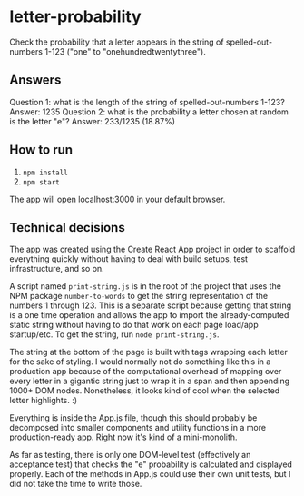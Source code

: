 # letter-probability
Check the probability that a letter appears in the string of spelled-out-numbers 1-123 ("one" to "onehundredtwentythree"). 

## Answers
Question 1: what is the length of the string of spelled-out-numbers 1-123? Answer: 1235
Question 2: what is the probability a letter chosen at random is the letter "e"? Answer: 233/1235 (18.87%)

## How to run

1. `npm install`
2. `npm start`

The app will open localhost:3000 in your default browser. 

## Technical decisions

The app was created using the Create React App project in order to scaffold everything quickly without having
to deal with build setups, test infrastructure, and so on. 

A script named `print-string.js` is in the root of the project that uses the NPM package `number-to-words`
to get the string representation of the numbers 1 through 123. This is a separate script because getting that 
string is a one time operation and allows the app to import the already-computed static string without
having to do that work on each page load/app startup/etc. To get the string, run `node print-string.js`. 

The string at the bottom of the page is built with <span> tags wrapping each letter for the sake of styling. I would
normally not do something like this in a production app because of the computational overhead of mapping over every
letter in a gigantic string just to wrap it in a span and then appending 1000+ DOM nodes. 
Nonetheless, it looks kind of cool when the selected letter highlights. :)

Everything is inside the App.js file, though this should probably be decomposed into smaller components
and utility functions in a more production-ready app. Right now it's kind of a mini-monolith. 

As far as testing, there is only one DOM-level test (effectively an acceptance test) that checks the "e" probability is 
calculated and displayed properly. Each of the methods in App.js could use their own unit tests, but I did not take the
time to write those. 